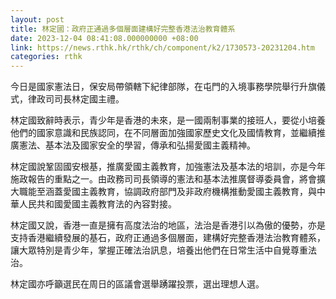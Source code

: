 ```yaml
---
layout: post
title: 林定國：政府正通過多個層面建構好完整香港法治教育體系
date: 2023-12-04 08:41:08.000000000 +08:00
link: https://news.rthk.hk/rthk/ch/component/k2/1730573-20231204.htm
categories: rthk
---
```


今日是國家憲法日，保安局帶領轄下紀律部隊，在屯門的入境事務學院舉行升旗儀式，律政司司長林定國主禮。

林定國致辭時表示，青少年是香港的未來，是一國兩制事業的接班人，要從小培養他們的國家意識和民族認同，在不同層面加強國家歷史文化及國情教育，並繼續推廣憲法、基本法及國家安全的學習，傳承和弘揚愛國主義精神。

林定國說鞏固國安根基，推廣愛國主義教育，加強憲法及基本法的培訓，亦是今年施政報告的重點之一。由政務司司長領導的憲法和基本法推廣督導委員會，將會擴大職能至涵蓋愛國主義教育，協調政府部門及非政府機構推動愛國主義教育，與中華人民共和國愛國主義教育法的內容對接。

林定國又說，香港一直是擁有高度法治的地區，法治是香港引以為傲的優勢，亦是支持香港繼續發展的基石，政府正通過多個層面，建構好完整香港法治教育體系，讓大眾特別是青少年，掌握正確法治訊息，培養出他們在日常生活中自覺尊重法治。

林定國亦呼籲選民在周日的區議會選舉踴躍投票，選出理想人選。
